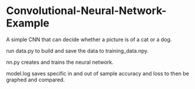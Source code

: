 # Convolutional-Neural-Network-Example
A simple CNN that can decide whether a picture is of a cat or a dog.

run data.py to build and save the data to training_data.npy.

nn.py creates and trains the neural network. 

model.log saves specific in and out of sample accuracy and loss to then be graphed and compared. 
